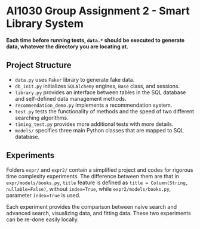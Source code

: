 # AI1030 Group Assignment 2 - Smart Library System

 **Each time before running tests, ```data.*``` should be executed to generate data, whatever the directory you are locating at.**

## Project Structure

 - ```data.py``` uses ```Faker``` library to generate fake data.
 - ```db_init.py``` initializes ```SQLAlchemy``` engines, ```Base``` class, and sessions.
 - ```library.py``` provides an interface between tables in the SQL database and self-defined data management methods.
 - ```recommendation_demo.py``` implements a recommendation system.
 - ```test.py``` tests the functionality of methods and the speed of two different searching algorithms.
 - ```timing_test.py``` provides more additional tests with more details.
 - ```models/``` specifies three main Python classes that are mapped to SQL database.

 ## Experiments

 Folders ```expr/``` and ```expr2/``` contain a simplified project and codes for rigorous time complexity experiments. The difference between them are that in ```expr/models/books.py```, ```title``` feature is defined as ```title = Column(String, nullable=False)```, without ```index=True```, while ```expr2/models/books.py```, parameter ```index=True``` is used.

 Each experiment provides the comparison between naive search and advanced search, visualizing data, and fitting data. These two experiments can be re-done easily locally.
